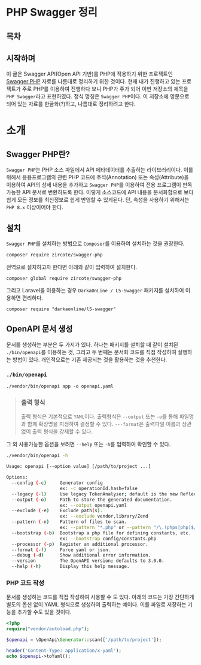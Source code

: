 PHP Swagger 정리
================

목차
----

시작하며
-------
이 글은 Swagger API(Open API 기반)를 PHP에 적용하기 위한 프로젝트인 [Swagger PHP](https://zircote.github.io/swagger-php/) 자료를 나름대로 정리하기 위한 것이다. 현재 내가 진행하고 있는 프로젝트가 주로 PHP를 이용하여 진행하다 보니 PHP가 주가 되어 이번 저장소의 제목을 ```PHP Swagger```라고 표현하였다. 정식 명칭은 ```Swagger PHP```이다. 이 저장소에 영문으로 되어 있는 자료를 한글화(?)하고, 나름대로 정리하려고 한다.

소개
====

## Swagger PHP란?
```Swagger PHP```는 PHP 소스 파일에서 API 메타데이터를 추출하는 라이브러리이다. 이를 위해서 응용프로그램의 관련 PHP 코드에 주석(Annotation) 또는 속성(Attribute)을 이용하여 API의 상세 내용을 추가하고 ```Swagger PHP```를 이용하여 전용 프로그램이 판독 가능한 API 문서로 변환하도록 한다. 이렇게 소스코드에 API 내용을 문서화함으로 보다 쉽게 모든 정보를 최신정보르 쉽게 반영할 수 있게된다.
단, 속성을 사용하기 위해서는 ```PHP 8.x``` 이상이어야 한다.

## 설치
```Swagger PHP```를 설치하는 방법으로 ```Composer```를 이용하여 설치하는 것을 권장한다.

```bash
composer require zircote/swagger-php
```

전역으로 설치하고자 한다면 아래와 같이 입력하여 설치한다.
```
composer global require zircote/swagger-php
```

그리고 Laravel을 이용하는 경우 ```DarkaOnLine / L5-Swagger``` 패키지를 설치하여 이용하면 편리하다.
```
composer require "darkaonline/l5-swagger"
```

## OpenAPI 문서 생성
문서를 생성하는 부분은 두 가지가 있다. 하나는 패키지를 설치할 때 같이 설치된 ```./bin/openapi```를 이용하는 것, 그리고 두 번째는 문서화 코드를 직접 작성하여 실행하는 방법이 있다. 개인적으로는 기존 제공되는 것을 활용하는 것을 추천한다.

### ```./bin/openapi```
```
./vendor/bin/openapi app -o openapi.yaml
```

> ### 출력 형식
> 출력 형식은 기본적으로 ```YAML```이다. 출력형식은 ```--output``` 또는 ```-o```를 통해 파일명과 함께 확장명을 지정하여 결정할 수 있다.
> ```---format```은 출력파일 이름과 상관없이 출력 형식을 강제할 수 있다.

그 외 사용가능한 옵션을 보려면 ```--help``` 또는 ```-h```를 입력하여 확인할 수 있다.
```bash
./vendor/bin/openapi -h

Usage: openapi [--option value] [/path/to/project ...]

Options:
  --config (-c)     Generator config
                    ex: -c operationId.hash=false
  --legacy (-l)     Use legacy TokenAnalyser; default is the new ReflectionAnalyser
  --output (-o)     Path to store the generated documentation.
                    ex: --output openapi.yaml
  --exclude (-e)    Exclude path(s).
                    ex: --exclude vendor,library/Zend
  --pattern (-n)    Pattern of files to scan.
                    ex: --pattern "*.php" or --pattern "/\.(phps|php)$/"
  --bootstrap (-b)  Bootstrap a php file for defining constants, etc.
                    ex: --bootstrap config/constants.php
  --processor (-p)  Register an additional processor.
  --format (-f)     Force yaml or json.
  --debug (-d)      Show additional error information.
  --version         The OpenAPI version; defaults to 3.0.0.
  --help (-h)       Display this help message.
```

### PHP 코드 작성
문서를 생성하는 코드를 직접 작성하여 사용할 수 도 있다. 아래의 코드는 가장 간단하게 별도의 옵션 없이 YAML 형식으로 생성하여 출력하는 예이다. 이를 파일로 저장하는 기능을 추가할 수도 있을 것이다.
```php
<?php
require("vendor/autoload.php");

$openapi = \OpenApi\Generator::scan(['/path/to/project']);

header('Content-Type: application/x-yaml');
echo $openapi->toYaml();
```